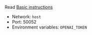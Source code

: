 Read [Basic instructions](https://github.com/fvlaenix/queemporium-bot/blob/master/doc/interlude.md)

- Network: `host`
- Port: 50052
- Environment variables: `OPENAI_TOKEN`